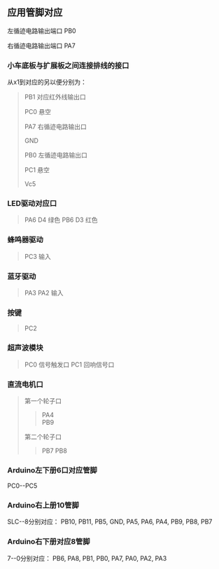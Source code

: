 ## 应用管脚对应
左循迹电路输出端口   PB0

右循迹电路输出端口   PA7


### 小车底板与扩展板之间连接排线的接口
从x1到对应的另以便分别为：
> PB1    对应红外线输出口
>
> PC0    悬空
>
> PA7    右循迹电路输出口
> 
> GND
>
> PB0    左循迹电路输出口
>
> PC1    悬空
>
> Vc5   

### LED驱动对应口
> PA6    D4   绿色
> PB6    D3   红色

### 蜂鸣器驱动
> PC3     输入

### 蓝牙驱动
> PA3 
> PA2    输入

### 按键
> PC2    

### 超声波模块
> PC0    信号触发口
> PC1    回响信号口

### 直流电机口
> 第一个轮子口
>> PA4    
>> PB9
>
> 第二个轮子口
>> PB7
>> PB8

### Arduino左下册6口对应管脚
PC0--PC5

### Arduino右上册10管脚
SLC--8分别对应：
PB10, PB11, PB5, GND, PA5, PA6, PA4, PB9, PB8, PB7

### Arduino右下册对应8管脚
7--0分别对应：
PB6, PA8, PB1, PB0, PA7, PA0, PA2, PA3

